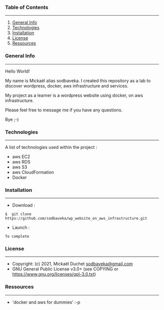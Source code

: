### Table of Contents
***
1. [General Info](#general-info)
2. [Technologies](#technologies)
3. [Installation](#installation)
4. [License](#License)
5. [Ressources](#Ressources)

### General Info
***
Hello World!

My name is Mickaël alias sodbaveka.
I created this repository as a lab to discover wordpress, docker, aws infrastructure and services.

My project as a learner is a wordpress website using docker, on aws infrastructure.


Please feel free to message me if you have any questions.

Bye ;-)

### Technologies
***
A list of technologies used within the project :
* aws EC2
* aws RDS
* aws S3
* aws CloudFormation
* Docker

### Installation
***
* Download :
```
$  git clone https://github.com/sodbaveka/wp_website_on_aws_infrastructure.git
```

* Launch :
```
To complete
```

### License
***
* Copyright: (c) 2021, Mickaël Duchet <sodbaveka@gmail.com>
* GNU General Public License v3.0+ (see COPYING or https://www.gnu.org/licenses/gpl-3.0.txt)

### Ressources
***
* 'docker and aws for dummies’ :-p 
